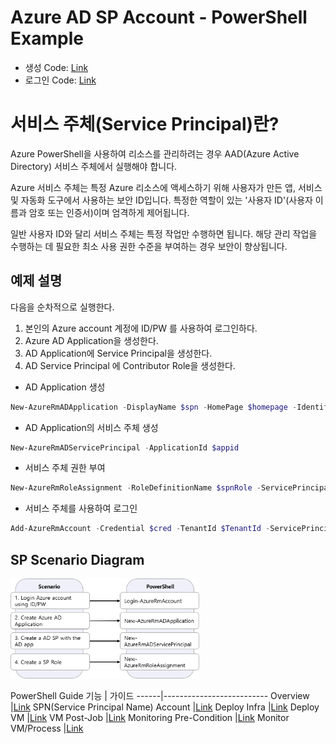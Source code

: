 # Azure AD SP Account - PowerShell Example

* 생성 Code: [Link](https://github.com/krazuregame/development/blob/master/script/powershell/src/1_1_Create_SPN.ps1)
* 로그인 Code: [Link](https://github.com/krazuregame/development/blob/master/script/powershell/src/1_2_SPN_Login.ps1)

# 서비스 주체(Service Principal)란?

Azure PowerShell을 사용하여 리소스를 관리하려는 경우 AAD(Azure Active Directory) 서비스 주체에서 실행해야 합니다.


Azure 서비스 주체는 특정 Azure 리소스에 액세스하기 위해 사용자가 만든 앱, 서비스 및 자동화 도구에서 사용하는 보안 ID입니다. 
특정한 역할이 있는 '사용자 ID'(사용자 이름과 암호 또는 인증서)이며 엄격하게 제어됩니다.


일반 사용자 ID와 달리 서비스 주체는 특정 작업만 수행하면 됩니다. 해당 관리 작업을 수행하는 데 필요한 최소 사용 권한 수준을 부여하는 경우 보안이 향상됩니다.


## 예제 설명
다음을 순차적으로 실행한다.

1. 본인의 Azure account 계정에  ID/PW 를 사용하여 로그인하다.
2. Azure AD Application을 생성한다. 
3. AD Application에 Service Principal을 생성한다.
4. AD Service Principal 에 Contributor Role을 생성한다. 



* AD Application 생성
```powershell
New-AzureRmADApplication -DisplayName $spn -HomePage $homepage -IdentifierUris $identifierUri -Password $securepassword 
```

* AD Application의 서비스 주체 생성
```powershell
New-AzureRmADServicePrincipal -ApplicationId $appid
```

* 서비스 주체 권한 부여
```powershell
New-AzureRmRoleAssignment -RoleDefinitionName $spnRole -ServicePrincipalName $appId
```

* 서비스 주체를 사용하여 로그인
```powershell
Add-AzureRmAccount -Credential $cred -TenantId $TenantId -ServicePrincipal
```

## SP Scenario Diagram
<img src="../../../images/SPN.png" width="60%" height="60%">


 PowerShell Guide
기능 | 가이드
------|--------------------------
Overview |[Link](./README.md)
SPN(Service Principal Name) Account |[Link](./docs/1_spn.md)
Deploy Infra |[Link](./docs/2_deploy_infra.md)
Deploy VM |[Link](./docs/3_deploy_vm.md)
VM Post-Job |[Link](./docs/4_vm_post_jobs.md)
Monitoring Pre-Condition |[Link](./docs/99_set_monitoring_server.md)
Monitor VM/Process |[Link](./docs/5_monitor_vm_process.md)



